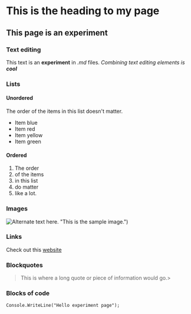 # This is the heading to my page
## This page is an experiment

### Text editing
This text is an **experiment** in *.md* files.
_Combining text editing elements is **cool**_

### Lists
#### Unordered
The order of the items in this list doesn't matter.
* Item blue
* Item red
* Item yellow
* Item green

#### Ordered
1. The order
1. of the items
1. in this list
1. do matter
  1. like a lot.

### Images
![Alternate text here.](https://images.pexels.com/photos/2820172/pexels-photo-2820172.jpeg?auto=compress&cs=tinysrgb&w=400) "This is the sample image.")

### Links
Check out this [website](https://www.pexels.com/search/border%20collie/)

### Blockquotes
>This is where a long quote or piece of information would go.>

### Blocks of code
```
Console.WriteLine("Hello experiment page");
```

